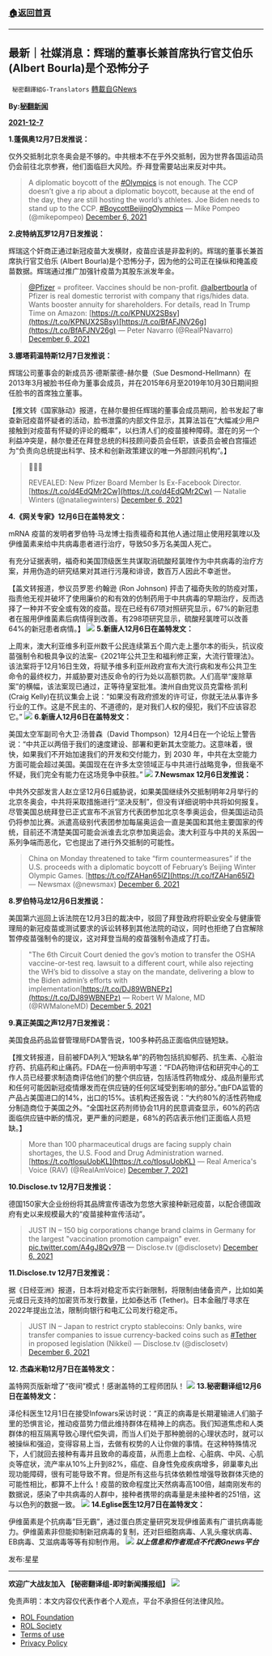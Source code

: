 ###  [:house:返回首頁](https://github.com/ourhimalayas/txt)
---


## 最新｜社媒消息：辉瑞的董事长兼首席执行官艾伯乐 (Albert Bourla)是个恐怖分子
` 秘密翻譯組G-Translators` [轉載自GNews](https://gnews.org/zh-hans/1729670/)

**By:[秘翻新闻](https://gtv.org/broadcast/watch/61af21e8bbd75f62e53191ca)**

**[2021-12-7](https://gtv.org/broadcast/watch/61af21e8bbd75f62e53191ca)**

**1.蓬佩奥12月7日发推说：**

仅外交抵制北京冬奥会是不够的。中共根本不在乎外交抵制，因为世界各国运动员仍会前往北京参赛，他们面临巨大风险。乔·拜登需要站出来反对中共。



> A diplomatic boycott of the [#Olympics](https://twitter.com/hashtag/Olympics?src=hash&amp;ref_src=twsrc%5Etfw) is not enough. The CCP doesn’t give a rip about a diplomatic boycott, because at the end of the day, they are still hosting the world’s athletes. Joe Biden needs to stand up to the CCP. [#BoycottBeijingOlympics](https://twitter.com/hashtag/BoycottBeijingOlympics?src=hash&amp;ref_src=twsrc%5Etfw)
> — Mike Pompeo (@mikepompeo) [December 6, 2021](https://twitter.com/mikepompeo/status/1467931700818755585?ref_src=twsrc%5Etfw)



**2.皮特纳瓦罗12月7日发推说：**

辉瑞这个奸商正通过新冠疫苗大发横财，疫苗应该是非盈利的。辉瑞的董事长兼首席执行官艾伯乐 (Albert Bourla)是个恐怖分子，因为他的公司正在操纵和掩盖疫苗数据。辉瑞通过推广加强针疫苗为其股东派发年金。



> [@Pfizer](https://twitter.com/pfizer?ref_src=twsrc%5Etfw) = profiteer. Vaccines should be non-profit. [@albertbourla](https://twitter.com/AlbertBourla?ref_src=twsrc%5Etfw) of Pfizer is real domestic terrorist with company that rigs/hides data. Wants booster annuity for shareholders. For details, read In Trump Time on Amazon: [https://t.co/KPNUX2SBsy](https://t.co/KPNUX2SBsy)[https://t.co/BfAFJNV26g](https://t.co/BfAFJNV26g)
> — Peter Navarro (@RealPNavarro) [December 6, 2021](https://twitter.com/RealPNavarro/status/1467899323933507586?ref_src=twsrc%5Etfw)



**3.娜塔莉温特斯12月7日发推说：**

辉瑞公司董事会的新成员苏·德斯蒙德-赫尔曼（Sue Desmond-Hellmann）在2013年3月被脸书任命为董事会成员，并在2015年6月至2019年10月30日期间担任脸书的首席独立董事。

【推文转《国家脉动》报道，在赫尔曼担任辉瑞的董事会成员期间，脸书发起了审查新冠疫苗怀疑者的活动，脸书泄露的内部文件显示，其算法旨在“大幅减少用户接触到对疫苗有怀疑的评论的概率”，以扫清人们的疫苗接种障碍。潜在的另一个利益冲突是，赫尔曼还在拜登总统的科技顾问委员会任职，该委员会被白宫描述为“负责向总统提出科学、技术和创新政策建议的唯一外部顾问机构”。】



> 🚨🚨🚨
> 
> REVEALED: New Pfizer Board Member Is Ex-Facebook Director. [https://t.co/d4EdQMr2Cw](https://t.co/d4EdQMr2Cw)
> — Natalie Winters (@nataliegwinters) [December 6, 2021](https://twitter.com/nataliegwinters/status/1467972405301850115?ref_src=twsrc%5Etfw)



**4.《网关专家》12月6日在盖特发文：**

mRNA 疫苗的发明者罗伯特·马龙博士指责福奇和其他人通过阻止使用羟氯喹以及伊维菌素来给中共病毒患者进行治疗，导致50多万名美国人死亡。

有充分证据表明，福奇和美国顶级医生共谋取消硫酸羟氯喹作为中共病毒的治疗方案，并用伪造的研究结果对其进行污蔑和诽谤，数百万人因此不幸逝世。

【盖文转报道，参议员罗恩·约翰逊 (Ron Johnson) 抨击了福奇失败的防疫对策，指责他无视并破坏了使用廉价的和有效的仿制药用于中共病毒的早期治疗，反而选择了一种并不安全或有效的疫苗。现在已经有67项对照研究显示，67%的新冠患者在服用伊维菌素后病情得到改善。有298项研究显示，硫酸羟氯喹可以改善64%的新冠患者病情。】
[![](https://assets.gnews.org/wp-content/uploads/2021/12/IMAGE-2021-12-07-211202.jpg)](https://gettr.com/post/pivpau362e)
**5.新唐人12月6日在盖特发文：**

上周末，澳大利亚维多利亚州数千公民连续第五个周六走上墨尔本的街头，抗议疫苗强制令和极具争议的法案–《2021年公共卫生和福利修正案，大流行管理法》。该法案将于12月16日生效，将赋予维多利亚州政府宣布大流行病和发布公共卫生命令的最终权力，并威胁要对违反命令的行为处以高额罚款。人们高举“废除草案”的横幅，该法案现已通过，正等待皇室批准。澳州自由党议员克雷格·凯利 (Craig Kelly)在抗议集会上说：“如果没有政府颁发的许可证，你就无法从事许多行业的工作。这是不民主的、不道德的，是对我们人权的侵犯，我们不应该容忍它。”
[![](https://assets.gnews.org/wp-content/uploads/2021/12/IMAGE-2021-12-07-211505.jpg)](https://gettr.com/post/piufvyca01)
**6.新唐人12月6日在盖特发文：**

美国太空军副司令大卫·汤普森（David Thompson）12月4日在一个论坛上警告说：“中共正以两倍于我们的速度建设、部署和更新其太空能力。这意味着，很快，如果我们不开始加速我们的开发和交付能力，到 2030 年，中共在太空能力方面可能会超过美国。美国现在在许多太空领域正与中共进行战略竞争，但我毫不怀疑，我们完全有能力在这场竞争中获胜。”
[![](https://assets.gnews.org/wp-content/uploads/2021/12/IMAGE-2021-12-07-211811.jpg)](https://gettr.com/post/pivpjl4d26)
**7.Newsmax 12月6日发推说：**

中共外交部发言人赵立坚12月6日威胁说，如果美国继续外交抵制明年2月举行的北京冬奥会，中共将采取措施进行“坚决反制”，但没有详细说明中共将如何报复。尽管美国总统拜登已正式宣布不派官方代表团参加北京冬季奥运会，但美国运动员仍将参加比赛。派遣高级别代表团参加每届奥运会一直是美国和其他主要国家的传统，目前还不清楚美国可能会派谁去北京参加奥运会。澳大利亚与中共的关系因一系列争端而恶化，它也提出了进行外交抵制的可能性。



> China on Monday threatened to take “firm countermeasures” if the U.S. proceeds with a diplomatic boycott of February’s Beijing Winter Olympic Games. [https://t.co/fZAHan65lZ](https://t.co/fZAHan65lZ)
> — Newsmax (@newsmax) [December 6, 2021](https://twitter.com/newsmax/status/1467843939143061505?ref_src=twsrc%5Etfw)



**8.罗伯特马龙12月6日发推说：**

美国第六巡回上诉法院在12月3日的裁决中，驳回了拜登政府将职业安全与健康管理局的新冠疫苗或测试要求的诉讼转移到其他法院的动议，同时也拒绝了白宫解除暂停疫苗强制令的提议，这对拜登当局的疫苗强制令造成了打击。



> "The 6th Circuit Court denied the gov’s motion to transfer the OSHA vaccine-or-test req. lawsuit to a different court, while also rejecting the WH’s bid to dissolve a stay on the mandate, delivering a blow to the Biden admin’s efforts with implementation[https://t.co/DJ89WBNEPz](https://t.co/DJ89WBNEPz)
> — Robert W Malone, MD (@RWMaloneMD) [December 5, 2021](https://twitter.com/RWMaloneMD/status/1467542141677285392?ref_src=twsrc%5Etfw)



**9.真正美国之声12月7日发推说：**

美国食品药品监督管理局FDA警告说，100多种药品正面临供应链短缺。

【推文转报道，目前被FDA列入“短缺名单”的药物包括抗抑郁药、抗生素、心脏治疗药、抗癌药和止痛药。FDA在一份声明中写道：“FDA药物评估和研究中心的工作人员已经要求制造商评估他们的整个供应链，包括活性药物成分、成品剂量形式和任何可能因新冠疫情爆发而在供应链的任何区域受到影响的部分。”由FDA监管的产品占美国进口的14%，出口的15%。该机构还报告说：“大约80%的活性药物成分制造商位于美国之外。“全国社区药剂师协会11月的民意调查显示，60%的药店面临供应链中断的情况，更严重的问题是，68%的药店表示他们正面临人员短缺。】



> More than 100 pharmaceutical drugs are facing supply chain shortages, the U.S. Food and Drug Administration warned.[https://t.co/tIosuUobKL](https://t.co/tIosuUobKL)
> — Real America's Voice (RAV) (@RealAmVoice) [December 7, 2021](https://twitter.com/RealAmVoice/status/1468008604632596480?ref_src=twsrc%5Etfw)



**10.Disclose.tv 12月7日发推说：**

德国150家大企业纷纷将其品牌宣传语改为忽悠大家接种新冠疫苗，以配合德国政府有史以来规模最大的“疫苗接种宣传活动”。



> JUST IN – 150 big corporations change brand claims in Germany for the largest "vaccination promotion campaign" ever. [pic.twitter.com/A4gJ8Qv97B](https://t.co/A4gJ8Qv97B)
> — Disclose.tv (@disclosetv) [December 6, 2021](https://twitter.com/disclosetv/status/1467894541906817028?ref_src=twsrc%5Etfw)



**11.Disclose.tv 12月7日发推说：**

据《日经亚洲》报道，日本将对稳定币实行新限制，将限制由储备资产，比如如美元或日元支持的加密货币发行数量，比如泰达币 (Tether)。日本金融厅寻求在2022年提出立法，限制向银行和电汇公司发行稳定币。



> JUST IN – Japan to restrict crypto stablecoins: Only banks, wire transfer companies to issue currency-backed coins such as [#Tether](https://twitter.com/hashtag/Tether?src=hash&amp;ref_src=twsrc%5Etfw) in proposed legislation (Nikkei)
> — Disclose.tv (@disclosetv) [December 6, 2021](https://twitter.com/disclosetv/status/1467927237613785090?ref_src=twsrc%5Etfw)



**12. 杰森米勒12月7日在盖特发文：**

盖特网页版新增了“夜间”模式！感谢盖特的工程师团队！
[![](https://assets.gnews.org/wp-content/uploads/2021/12/IMAGE-2021-12-07-213334.jpg)](https://gettr.com/post/piv6u3802f)
**13.秘密翻译组12月6日在盖特发文：**

泽伦科医生12月1日在接受Infowars采访时说：“真正的病毒是长期灌输进人们脑子里的恐惧言论，推动疫苗势力借此维持群体在精神上的病态。我们知道焦虑和人类群体的相互隔离导致心理代偿失调，而当人们处于那种脆弱的心理状态时，就可以被操纵和强迫，变得容易上当，去做有权势的人让你做的事情。在这种特殊情况下，人们就回去接种有毒并且致命的毒疫苗，从而患上血栓、心脏病、中风、心肌炎等症状，流产率从10%上升到82%，癌症、自身性免疫疾病增多，卵巢睾丸出现功能障碍，很有可能导致不育。但是所有这些与抗体依赖性增强导致群体灭绝的可能性相比，都算不上什么！疫苗的致命程度比天然病毒高100倍，越南刚发布的数据说，感染了中共病毒的人群中，接种者携带的病毒量是未接种者的251倍，这与以色列的数据一致。
[![](https://assets.gnews.org/wp-content/uploads/2021/12/IMAGE-2021-12-07-213501.jpg)](https://gettr.com/post/piufnx03f4)
**14.Eglise医生12月7日在盖特发文：**

伊维菌素是个抗病毒”巨无霸”，通过蛋白质定量研究发现伊维菌素有广谱抗病毒能力。伊维菌素非但能抑制新冠病毒的复制，还对巨细胞病毒、人乳头瘤状病毒、EB病毒、艾滋病毒等等有抑制作用。
[![](https://assets.gnews.org/wp-content/uploads/2021/12/IMAGE-2021-12-07-213612.jpg)](https://gettr.com/post/piw9h0ea83)
***以上信息和作者观点不代表Gnews平台***

发布:星星

* * *

**欢迎广大战友加入 【秘密翻译组-即时新闻播报组】**
![](https://assets.gnews.org/wp-content/uploads/2021/12/IMAGE-2021-11-29-195110.jpg)
 

免责声明：本文内容仅代表作者个人观点，平台不承担任何法律风险。

- [ROL Foundation](https://rolfoundation.org/)
- [ROL Society](https://rolsociety.org/)
- [Terms of use](https://gnews.org/terms-of-use-3/)
- [Privacy Policy](https://gnews.org/privacy-policy/)

